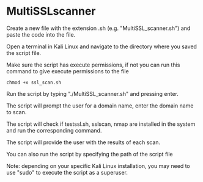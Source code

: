 # MultiSSLscanner
Create a new file with the extension .sh (e.g. "MultiSSL_scanner.sh") and paste the code into the file.

Open a terminal in Kali Linux and navigate to the directory where you saved the script file.

Make sure the script has execute permissions, if not you can run this command to give execute permissions to the file

````
chmod +x ssl_scan.sh
````


Run the script by typing "./MultiSSL_scanner.sh" and pressing enter.

The script will prompt the user for a domain name, enter the domain name to scan.

The script will check if testssl.sh, sslscan, nmap are installed in the system and run the corresponding command.

The script will provide the user with the results of each scan.

You can also run the script by specifying the path of the script file

Note: depending on your specific Kali Linux installation, you may need to use "sudo" to execute the script as a superuser.
